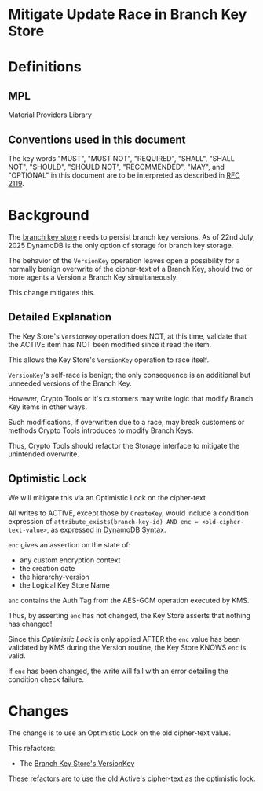 [//]: # "Copyright Amazon.com Inc. or its affiliates. All Rights Reserved."
[//]: # "SPDX-License-Identifier: CC-BY-SA-4.0"

# Mitigate Update Race in Branch Key Store

# Definitions

## MPL

Material Providers Library

## Conventions used in this document

The key words "MUST", "MUST NOT", "REQUIRED", "SHALL", "SHALL NOT", "SHOULD",
"SHOULD NOT", "RECOMMENDED", "MAY", and "OPTIONAL" in this document are to be
interpreted as described in [RFC 2119](https://tools.ietf.org/html/rfc2119).

# Background

The [branch key store](../../framework/branch-key-store.md) needs to persist branch key versions.
As of 22nd July, 2025 DynamoDB is the only option of storage for branch key storage.

The behavior of the `VersionKey` operation
leaves open a possibility for a normally benign overwrite
of the cipher-text of a Branch Key,
should two or more agents a Version a Branch Key simultaneously.

This change mitigates this.

## Detailed Explanation

The Key Store's `VersionKey` operation does NOT,
at this time,
validate that the ACTIVE item has NOT been modified
since it read the item.

This allows the Key Store's `VersionKey` operation
to race itself.

`VersionKey`'s self-race is benign;
the only consequence is an additional
but unneeded versions of the Branch Key.

However,
Crypto Tools or it's customers may write logic
that modify Branch Key items in other ways.

Such modifications,
if overwritten due to a race,
may break customers or methods Crypto Tools
introduces to modify Branch Keys.

Thus,
Crypto Tools should refactor the Storage interface
to mitigate the unintended overwrite.

## Optimistic Lock

We will mitigate this via an Optimistic Lock on the cipher-text.

All writes to ACTIVE,
except those by `CreateKey`,
would include a condition expression of
`attribute_exists(branch-key-id) AND enc = <old-cipher-text-value>`,
as [expressed in DynamoDB Syntax](https://docs.aws.amazon.com/amazondynamodb/latest/developerguide/Expressions.OperatorsAndFunctions.html).

`enc` gives an assertion on the state of:

- any custom encryption context
- the creation date
- the hierarchy-version
- the Logical Key Store Name

`enc` contains the Auth Tag from
the AES-GCM operation executed by KMS.

Thus, by asserting `enc` has not changed,
the Key Store asserts that nothing has changed!

Since this _Optimistic Lock_ is only
applied AFTER the `enc` value has
been validated by KMS
during the Version routine,
the Key Store KNOWS `enc` is valid.

If `enc` has been changed,
the write will fail with an error detailing the condition check failure.

# Changes

The change is to use an Optimistic Lock
on the old cipher-text value.

This refactors:

- The [Branch Key Store's VersionKey](../../framework/branch-key-store.md#versionkey)

These refactors are to use the old Active's cipher-text
as the optimistic lock.
